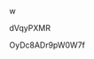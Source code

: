 w
































































dVqyPXMR
































OyDc8ADr9pW0W7f
